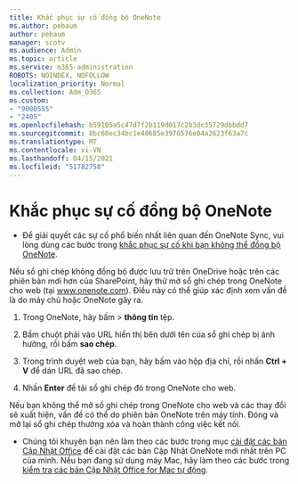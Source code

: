 ```yaml
---
title: Khắc phục sự cố đồng bộ OneNote
ms.author: pebaum
author: pebaum
manager: scotv
ms.audience: Admin
ms.topic: article
ms.service: o365-administration
ROBOTS: NOINDEX, NOFOLLOW
localization_priority: Normal
ms.collection: Adm_O365
ms.custom:
- "9000555"
- "2405"
ms.openlocfilehash: b59105a5c47d7f2b119d017c2b3dc35729dbbdd7
ms.sourcegitcommit: 8bc60ec34bc1e40685e3976576e04a2623f63a7c
ms.translationtype: MT
ms.contentlocale: vi-VN
ms.lasthandoff: 04/15/2021
ms.locfileid: "51782758"
---
```

# <a name="troubleshoot-onenote-sync-issues"></a>Khắc phục sự cố đồng bộ OneNote

* Để giải quyết các sự cố phổ biến nhất liên quan đến OneNote Sync, vui lòng dùng các bước trong [khắc phục sự cố khi bạn không thể đồng bộ OneNote](https://support.office.com/article/Fix-issues-when-you-can-t-sync-OneNote-299495ef-66d1-448f-90c1-b785a6968d45).

Nếu sổ ghi chép không đồng bộ được lưu trữ trên OneDrive hoặc trên các phiên bản mới hơn của SharePoint, hãy thử mở sổ ghi chép trong OneNote cho web (tại www.onenote.com). Điều này có thể giúp xác định xem vấn đề là do máy chủ hoặc OneNote gây ra.

1. Trong OneNote, hãy bấm  >  **thông tin** tệp.

2. Bấm chuột phải vào URL hiển thị bên dưới tên của sổ ghi chép bị ảnh hưởng, rồi bấm **sao chép**.

3. Trong trình duyệt web của bạn, hãy bấm vào hộp địa chỉ, rồi nhấn **Ctrl + V** để dán URL đã sao chép.

4. Nhấn **Enter** để tải sổ ghi chép đó trong OneNote cho web.

Nếu bạn không thể mở sổ ghi chép trong OneNote cho web và các thay đổi sẽ xuất hiện, vấn đề có thể do phiên bản OneNote trên máy tính. Đóng và mở lại sổ ghi chép thường xóa và hoàn thành công việc kết nối.

* Chúng tôi khuyên bạn nên làm theo các bước trong mục [cài đặt các bản Cập Nhật Office](https://support.office.com/article/Install-Office-updates-2ab296f3-7f03-43a2-8e50-46de917611c5) để cài đặt các bản Cập Nhật OneNote mới nhất trên PC của mình. Nếu bạn đang sử dụng máy Mac, hãy làm theo các bước trong [kiểm tra các bản Cập Nhật Office for Mac tự động](https://support.office.com/article/update-office-for-mac-automatically-bfd1e497-c24d-4754-92ab-910a4074d7c1).